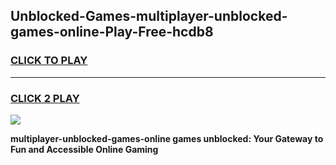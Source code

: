 
## Unblocked-Games-multiplayer-unblocked-games-online-Play-Free-hcdb8
<h3>
<a href="https://premium76.site?title=multiplayer-unblocked-games-online&ref=09A">CLICK TO PLAY</a></h3>
<hr>

<h3>
<a href="https://premium76.site?title=multiplayer-unblocked-games-online&ref=09A">CLICK 2 PLAY</a>
  
</h3>

<a href="https://premium76.site?title=multiplayer-unblocked-games-online&ref=09A"><img src="https://clearcache.store/games.png"></a>


**multiplayer-unblocked-games-online games unblocked: Your Gateway to Fun and Accessible Online Gaming**
